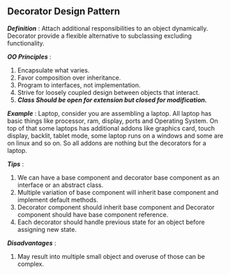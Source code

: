 ## Decorator Design Pattern

***Definition*** : Attach additional responsibilities to an object dynamically. Decorator provide a flexible alternative to subclassing excluding functionality.

***OO Principles*** : 
1. Encapsulate what varies.
2. Favor composition over inheritance. 
3. Program to interfaces, not implementation.
4. Strive for loosely coupled design between objects that interact.
5. ***Class Should be open for extension but closed for modification.***

***Example*** :
Laptop, consider you are assembling a laptop. All laptop has basic things like processor, ram, display, ports and Operating System.
On top of that some laptops has additional addons like graphics card, touch display, backlit, tablet mode, some laptop runs on a windows and some are on linux and so on.
So all addons are nothing but the decorators for a laptop.

***Tips*** :
1. We can have a base component and decorator base component as an interface or an abstract class.
2. Multiple variation of base component will inherit base component and implement default methods.
3. Decorator component should inherit base component and Decorator component should have base component reference.
4. Each decorator should handle previous state for an object before assigning new state.

***Disadvantages*** :
1. May result into multiple small object and overuse of those can be complex.